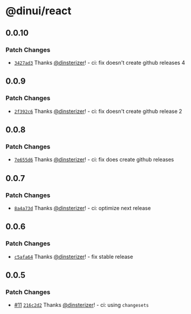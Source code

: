 # @dinui/react

## 0.0.10

### Patch Changes

- [`3427ad3`](https://github.com/dinsterizer/dinui/commit/3427ad3c4cc76da0475c7a6437cc4049910a80e4) Thanks [@dinsterizer](https://github.com/dinsterizer)! - ci: fix doesn't create github releases 4

## 0.0.9

### Patch Changes

- [`2f392c6`](https://github.com/dinsterizer/dinui/commit/2f392c61028b065ce8cd93b3fdc693324cb856c4) Thanks [@dinsterizer](https://github.com/dinsterizer)! - ci: fix doesn't create github release 2

## 0.0.8

### Patch Changes

- [`7e655d6`](https://github.com/dinsterizer/dinui/commit/7e655d6661ce3e343ca4f0b2f58f279163383caf) Thanks [@dinsterizer](https://github.com/dinsterizer)! - ci: fix does create github releases

## 0.0.7

### Patch Changes

- [`8a4a73d`](https://github.com/dinsterizer/dinui/commit/8a4a73d0dd7f4a09176fa366faf26a4e105fc094) Thanks [@dinsterizer](https://github.com/dinsterizer)! - ci: optimize next release

## 0.0.6

### Patch Changes

- [`c5afa64`](https://github.com/dinsterizer/dinui/commit/c5afa64b7299d5dc0ebaa8adffd8694824a58bd4) Thanks [@dinsterizer](https://github.com/dinsterizer)! - fix stable release

## 0.0.5

### Patch Changes

- [#11](https://github.com/dinsterizer/dinui/pull/11) [`216c2d2`](https://github.com/dinsterizer/dinui/commit/216c2d2d8c67d648577cc5dd03d006e56ec902ea) Thanks [@dinsterizer](https://github.com/dinsterizer)! - ci: using `changesets`
